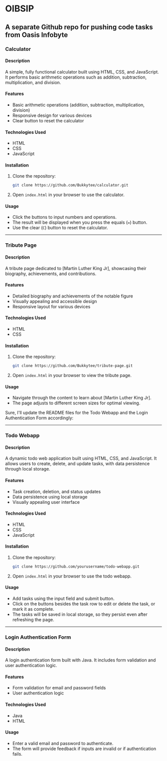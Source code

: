 # OIBSIP
A separate Github repo for pushing code tasks from Oasis Infobyte
---

### Calculator

#### Description
A simple, fully functional calculator built using HTML, CSS, and JavaScript. It performs basic arithmetic operations such as addition, subtraction, multiplication, and division.

#### Features
- Basic arithmetic operations (addition, subtraction, multiplication, division)
- Responsive design for various devices
- Clear button to reset the calculator

#### Technologies Used
- HTML
- CSS
- JavaScript

#### Installation
1. Clone the repository:
    ```bash
    git clone https://github.com/Bukkytee/calculator.git
    ```
2. Open `index.html` in your browser to use the calculator.

#### Usage
- Click the buttons to input numbers and operations.
- The result will be displayed when you press the equals (`=`) button.
- Use the clear (`C`) button to reset the calculator.

---

### Tribute Page

#### Description
A tribute page dedicated to [Martin Luther King Jr], showcasing their biography, achievements, and contributions.

#### Features
- Detailed biography and achievements of the notable figure
- Visually appealing and accessible design
- Responsive layout for various devices

#### Technologies Used
- HTML
- CSS

#### Installation
1. Clone the repository:
    ```bash
    git clone https://github.com/Bukkytee/tribute-page.git
    ```
2. Open `index.html` in your browser to view the tribute page.

#### Usage
- Navigate through the content to learn about [Martin Luther King Jr].
- The page adjusts to different screen sizes for optimal viewing.

Sure, I'll update the README files for the Todo Webapp and the Login Authentication Form accordingly:

---

### Todo Webapp

#### Description
A dynamic todo web application built using HTML, CSS, and JavaScript. It allows users to create, delete, and update tasks, with data persistence through local storage.

#### Features
- Task creation, deletion, and status updates
- Data persistence using local storage
- Visually appealing user interface

#### Technologies Used
- HTML
- CSS
- JavaScript

#### Installation
1. Clone the repository:
    ```bash
    git clone https://github.com/yourusername/todo-webapp.git
    ```
2. Open `index.html` in your browser to use the todo webapp.

#### Usage
- Add tasks using the input field and submit button.
- Click on the buttons besides the task row to edit or delete the task, or mark it as complete.
- The tasks will be saved in local storage, so they persist even after refreshing the page.

---

### Login Authentication Form

#### Description
A login authentication form built with Java. It includes form validation and user authentication logic.

#### Features
- Form validation for email and password fields
- User authentication logic

#### Technologies Used
- Java
- HTML

#### Usage
- Enter a valid email and password to authenticate.
- The form will provide feedback if inputs are invalid or if authentication fails.
